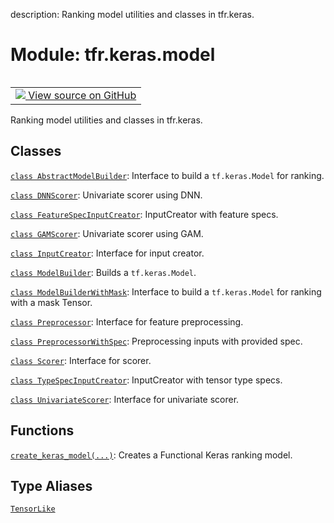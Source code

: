 description: Ranking model utilities and classes in tfr.keras.

<div itemscope itemtype="http://developers.google.com/ReferenceObject">
<meta itemprop="name" content="tfr.keras.model" />
<meta itemprop="path" content="Stable" />
</div>

# Module: tfr.keras.model

<!-- Insert buttons and diff -->

<table class="tfo-notebook-buttons tfo-api nocontent" align="left">
<td>
  <a target="_blank" href="https://github.com/tensorflow/ranking/tree/master/tensorflow_ranking/python/keras/model.py">
    <img src="https://www.tensorflow.org/images/GitHub-Mark-32px.png" />
    View source on GitHub
  </a>
</td>
</table>

Ranking model utilities and classes in tfr.keras.

## Classes

[`class AbstractModelBuilder`](../../tfr/keras/model/AbstractModelBuilder.md):
Interface to build a `tf.keras.Model` for ranking.

[`class DNNScorer`](../../tfr/keras/model/DNNScorer.md): Univariate scorer using
DNN.

[`class FeatureSpecInputCreator`](../../tfr/keras/model/FeatureSpecInputCreator.md):
InputCreator with feature specs.

[`class GAMScorer`](../../tfr/keras/model/GAMScorer.md): Univariate scorer using
GAM.

[`class InputCreator`](../../tfr/keras/model/InputCreator.md): Interface for
input creator.

[`class ModelBuilder`](../../tfr/keras/model/ModelBuilder.md): Builds a
`tf.keras.Model`.

[`class ModelBuilderWithMask`](../../tfr/keras/model/ModelBuilderWithMask.md):
Interface to build a `tf.keras.Model` for ranking with a mask Tensor.

[`class Preprocessor`](../../tfr/keras/model/Preprocessor.md): Interface for
feature preprocessing.

[`class PreprocessorWithSpec`](../../tfr/keras/model/PreprocessorWithSpec.md):
Preprocessing inputs with provided spec.

[`class Scorer`](../../tfr/keras/model/Scorer.md): Interface for scorer.

[`class TypeSpecInputCreator`](../../tfr/keras/model/TypeSpecInputCreator.md):
InputCreator with tensor type specs.

[`class UnivariateScorer`](../../tfr/keras/model/UnivariateScorer.md): Interface
for univariate scorer.

## Functions

[`create_keras_model(...)`](../../tfr/keras/model/create_keras_model.md):
Creates a Functional Keras ranking model.

## Type Aliases

[`TensorLike`](../../tfr/keras/model/TensorLike.md)
